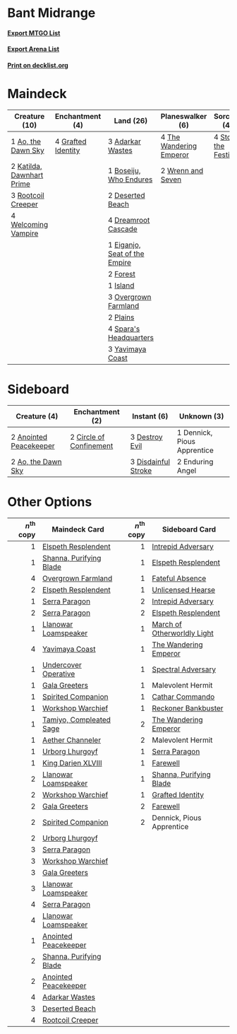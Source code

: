 # Bant Midrange

#### [Export MTGO List](../collection/Bant%20Midrange/Bant%20Midrange.txt)
#### [Export Arena List](../collection/Bant%20Midrange/Bant%20Midrange_arena.txt)
#### [Print on decklist.org](http://decklist.org/?deckmain=3%09Adarkar%20Wastes%0A1%09Ao,%20the%20Dawn%20Sky%0A1%09Boseiju,%20Who%20Endures%0A2%09Dennick,%20Pious%20Apprentice%0A2%09Deserted%20Beach%0A4%09Dreamroot%20Cascade%0A1%09Eiganjo,%20Seat%20of%20the%20Empire%0A2%09Forest%0A4%09Grafted%20Identity%0A1%09Island%0A2%09Katilda,%20Dawnhart%20Prime%0A3%09Overgrown%20Farmland%0A2%09Plains%0A3%09Rootcoil%20Creeper%0A4%09Spara's%20Headquarters%0A4%09Storm%20the%20Festival%0A4%09Teachings%20of%20the%20Kirin%0A4%09The%20Wandering%20Emperor%0A4%09Wedding%20Announcement%0A4%09Welcoming%20Vampire%0A2%09Wrenn%20and%20Seven%0A3%09Yavimaya%20Coast&deckside=2%09Anointed%20Peacekeeper%0A2%09Ao,%20the%20Dawn%20Sky%0A2%09Circle%20of%20Confinement%0A1%09Dennick,%20Pious%20Apprentice%0A3%09Destroy%20Evil%0A3%09Disdainful%20Stroke%0A2%09Enduring%20Angel)
# Maindeck

|                                           Creature (10)                                            |                                       Enchantment (4)                                       |                                               Land (26)                                                |                                         Planeswalker (6)                                         |                                          Sorcery (4)                                          |       Unknown (10)        |
|----------------------------------------------------------------------------------------------------|---------------------------------------------------------------------------------------------|--------------------------------------------------------------------------------------------------------|--------------------------------------------------------------------------------------------------|-----------------------------------------------------------------------------------------------|---------------------------|
|1 [Ao, the Dawn Sky](http://gatherer.wizards.com/Pages/Card/Details.aspx?multiverseid=548292)       |4 [Grafted Identity](http://gatherer.wizards.com/Pages/Card/Details.aspx?multiverseid=534819)|3 [Adarkar Wastes](http://gatherer.wizards.com/Pages/Card/Details.aspx?multiverseid=129458)             |4 [The Wandering Emperor](http://gatherer.wizards.com/Pages/Card/Details.aspx?multiverseid=548337)|4 [Storm the Festival](http://gatherer.wizards.com/Pages/Card/Details.aspx?multiverseid=534989)|2 Dennick, Pious Apprentice|
|2 [Katilda, Dawnhart Prime](http://gatherer.wizards.com/Pages/Card/Details.aspx?multiverseid=535024)|                                                                                             |1 [Boseiju, Who Endures](http://gatherer.wizards.com/Pages/Card/Details.aspx?multiverseid=548579)       |2 [Wrenn and Seven](http://gatherer.wizards.com/Pages/Card/Details.aspx?multiverseid=534999)      |                                                                                               |4 Teachings of the Kirin   |
|3 [Rootcoil Creeper](http://gatherer.wizards.com/Pages/Card/Details.aspx?multiverseid=535034)       |                                                                                             |2 [Deserted Beach](http://gatherer.wizards.com/Pages/Card/Details.aspx?multiverseid=535058)             |                                                                                                  |                                                                                               |4 Wedding Announcement     |
|4 [Welcoming Vampire](http://gatherer.wizards.com/Pages/Card/Details.aspx?multiverseid=540882)      |                                                                                             |4 [Dreamroot Cascade](http://gatherer.wizards.com/Pages/Card/Details.aspx?multiverseid=541138)          |                                                                                                  |                                                                                               |                           |
|                                                                                                    |                                                                                             |1 [Eiganjo, Seat of the Empire](http://gatherer.wizards.com/Pages/Card/Details.aspx?multiverseid=548581)|                                                                                                  |                                                                                               |                           |
|                                                                                                    |                                                                                             |2 [Forest](http://gatherer.wizards.com/Pages/Card/Details.aspx?multiverseid=439860)                     |                                                                                                  |                                                                                               |                           |
|                                                                                                    |                                                                                             |1 [Island](http://gatherer.wizards.com/Pages/Card/Details.aspx?multiverseid=439857)                     |                                                                                                  |                                                                                               |                           |
|                                                                                                    |                                                                                             |3 [Overgrown Farmland](http://gatherer.wizards.com/Pages/Card/Details.aspx?multiverseid=535064)         |                                                                                                  |                                                                                               |                           |
|                                                                                                    |                                                                                             |2 [Plains](http://gatherer.wizards.com/Pages/Card/Details.aspx?multiverseid=439856)                     |                                                                                                  |                                                                                               |                           |
|                                                                                                    |                                                                                             |4 [Spara's Headquarters](http://gatherer.wizards.com/Pages/Card/Details.aspx?multiverseid=555458)       |                                                                                                  |                                                                                               |                           |
|                                                                                                    |                                                                                             |3 [Yavimaya Coast](http://gatherer.wizards.com/Pages/Card/Details.aspx?multiverseid=129810)             |                                                                                                  |                                                                                               |                           |


# Sideboard

|                                          Creature (4)                                           |                                         Enchantment (2)                                          |                                         Instant (6)                                          |        Unknown (3)        |
|-------------------------------------------------------------------------------------------------|--------------------------------------------------------------------------------------------------|----------------------------------------------------------------------------------------------|---------------------------|
|2 [Anointed Peacekeeper](http://gatherer.wizards.com/Pages/Card/Details.aspx?multiverseid=574482)|2 [Circle of Confinement](http://gatherer.wizards.com/Pages/Card/Details.aspx?multiverseid=540834)|3 [Destroy Evil](http://gatherer.wizards.com/Pages/Card/Details.aspx?multiverseid=574497)     |1 Dennick, Pious Apprentice|
|2 [Ao, the Dawn Sky](http://gatherer.wizards.com/Pages/Card/Details.aspx?multiverseid=548292)    |                                                                                                  |3 [Disdainful Stroke](http://gatherer.wizards.com/Pages/Card/Details.aspx?multiverseid=420705)|2 Enduring Angel           |


# Other Options

|*n*<sup>th</sup> copy|                                          Maindeck Card                                           |*n*<sup>th</sup> copy|                                            Sideboard Card                                            |
|--------------------:|--------------------------------------------------------------------------------------------------|--------------------:|------------------------------------------------------------------------------------------------------|
|                    1|[Elspeth Resplendent](http://gatherer.wizards.com/Pages/Card/Details.aspx?multiverseid=555212)    |                    1|[Intrepid Adversary](http://gatherer.wizards.com/Pages/Card/Details.aspx?multiverseid=534781)         |
|                    1|[Shanna, Purifying Blade](http://gatherer.wizards.com/Pages/Card/Details.aspx?multiverseid=574698)|                    1|[Elspeth Resplendent](http://gatherer.wizards.com/Pages/Card/Details.aspx?multiverseid=555212)        |
|                    4|[Overgrown Farmland](http://gatherer.wizards.com/Pages/Card/Details.aspx?multiverseid=535064)     |                    1|[Fateful Absence](http://gatherer.wizards.com/Pages/Card/Details.aspx?multiverseid=534774)            |
|                    2|[Elspeth Resplendent](http://gatherer.wizards.com/Pages/Card/Details.aspx?multiverseid=555212)    |                    1|[Unlicensed Hearse](http://gatherer.wizards.com/Pages/Card/Details.aspx?multiverseid=555447)          |
|                    1|[Serra Paragon](http://gatherer.wizards.com/Pages/Card/Details.aspx?multiverseid=574512)          |                    2|[Intrepid Adversary](http://gatherer.wizards.com/Pages/Card/Details.aspx?multiverseid=534781)         |
|                    2|[Serra Paragon](http://gatherer.wizards.com/Pages/Card/Details.aspx?multiverseid=574512)          |                    2|[Elspeth Resplendent](http://gatherer.wizards.com/Pages/Card/Details.aspx?multiverseid=555212)        |
|                    1|[Llanowar Loamspeaker](http://gatherer.wizards.com/Pages/Card/Details.aspx?multiverseid=574650)   |                    1|[March of Otherworldly Light](http://gatherer.wizards.com/Pages/Card/Details.aspx?multiverseid=548321)|
|                    4|[Yavimaya Coast](http://gatherer.wizards.com/Pages/Card/Details.aspx?multiverseid=129810)         |                    1|[The Wandering Emperor](http://gatherer.wizards.com/Pages/Card/Details.aspx?multiverseid=548337)      |
|                    1|[Undercover Operative](http://gatherer.wizards.com/Pages/Card/Details.aspx?multiverseid=555264)   |                    1|[Spectral Adversary](http://gatherer.wizards.com/Pages/Card/Details.aspx?multiverseid=534843)         |
|                    1|[Gala Greeters](http://gatherer.wizards.com/Pages/Card/Details.aspx?multiverseid=555349)          |                    1|Malevolent Hermit                                                                                     |
|                    1|[Spirited Companion](http://gatherer.wizards.com/Pages/Card/Details.aspx?multiverseid=548333)     |                    1|[Cathar Commando](http://gatherer.wizards.com/Pages/Card/Details.aspx?multiverseid=534764)            |
|                    1|[Workshop Warchief](http://gatherer.wizards.com/Pages/Card/Details.aspx?multiverseid=555366)      |                    1|[Reckoner Bankbuster](http://gatherer.wizards.com/Pages/Card/Details.aspx?multiverseid=548568)        |
|                    1|[Tamiyo, Compleated Sage](http://gatherer.wizards.com/Pages/Card/Details.aspx?multiverseid=548551)|                    2|[The Wandering Emperor](http://gatherer.wizards.com/Pages/Card/Details.aspx?multiverseid=548337)      |
|                    1|[Aether Channeler](http://gatherer.wizards.com/Pages/Card/Details.aspx?multiverseid=574522)       |                    2|Malevolent Hermit                                                                                     |
|                    1|[Urborg Lhurgoyf](http://gatherer.wizards.com/Pages/Card/Details.aspx?multiverseid=574666)        |                    1|[Serra Paragon](http://gatherer.wizards.com/Pages/Card/Details.aspx?multiverseid=574512)              |
|                    1|[King Darien XLVIII](http://gatherer.wizards.com/Pages/Card/Details.aspx?multiverseid=574684)     |                    1|[Farewell](http://gatherer.wizards.com/Pages/Card/Details.aspx?multiverseid=548306)                   |
|                    2|[Llanowar Loamspeaker](http://gatherer.wizards.com/Pages/Card/Details.aspx?multiverseid=574650)   |                    1|[Shanna, Purifying Blade](http://gatherer.wizards.com/Pages/Card/Details.aspx?multiverseid=574698)    |
|                    2|[Workshop Warchief](http://gatherer.wizards.com/Pages/Card/Details.aspx?multiverseid=555366)      |                    1|[Grafted Identity](http://gatherer.wizards.com/Pages/Card/Details.aspx?multiverseid=534819)           |
|                    2|[Gala Greeters](http://gatherer.wizards.com/Pages/Card/Details.aspx?multiverseid=555349)          |                    2|[Farewell](http://gatherer.wizards.com/Pages/Card/Details.aspx?multiverseid=548306)                   |
|                    2|[Spirited Companion](http://gatherer.wizards.com/Pages/Card/Details.aspx?multiverseid=548333)     |                    2|Dennick, Pious Apprentice                                                                             |
|                    2|[Urborg Lhurgoyf](http://gatherer.wizards.com/Pages/Card/Details.aspx?multiverseid=574666)        |                     |                                                                                                      |
|                    3|[Serra Paragon](http://gatherer.wizards.com/Pages/Card/Details.aspx?multiverseid=574512)          |                     |                                                                                                      |
|                    3|[Workshop Warchief](http://gatherer.wizards.com/Pages/Card/Details.aspx?multiverseid=555366)      |                     |                                                                                                      |
|                    3|[Gala Greeters](http://gatherer.wizards.com/Pages/Card/Details.aspx?multiverseid=555349)          |                     |                                                                                                      |
|                    3|[Llanowar Loamspeaker](http://gatherer.wizards.com/Pages/Card/Details.aspx?multiverseid=574650)   |                     |                                                                                                      |
|                    4|[Serra Paragon](http://gatherer.wizards.com/Pages/Card/Details.aspx?multiverseid=574512)          |                     |                                                                                                      |
|                    4|[Llanowar Loamspeaker](http://gatherer.wizards.com/Pages/Card/Details.aspx?multiverseid=574650)   |                     |                                                                                                      |
|                    1|[Anointed Peacekeeper](http://gatherer.wizards.com/Pages/Card/Details.aspx?multiverseid=574482)   |                     |                                                                                                      |
|                    2|[Shanna, Purifying Blade](http://gatherer.wizards.com/Pages/Card/Details.aspx?multiverseid=574698)|                     |                                                                                                      |
|                    2|[Anointed Peacekeeper](http://gatherer.wizards.com/Pages/Card/Details.aspx?multiverseid=574482)   |                     |                                                                                                      |
|                    4|[Adarkar Wastes](http://gatherer.wizards.com/Pages/Card/Details.aspx?multiverseid=129458)         |                     |                                                                                                      |
|                    3|[Deserted Beach](http://gatherer.wizards.com/Pages/Card/Details.aspx?multiverseid=535058)         |                     |                                                                                                      |
|                    4|[Rootcoil Creeper](http://gatherer.wizards.com/Pages/Card/Details.aspx?multiverseid=535034)       |                     |                                                                                                      |

